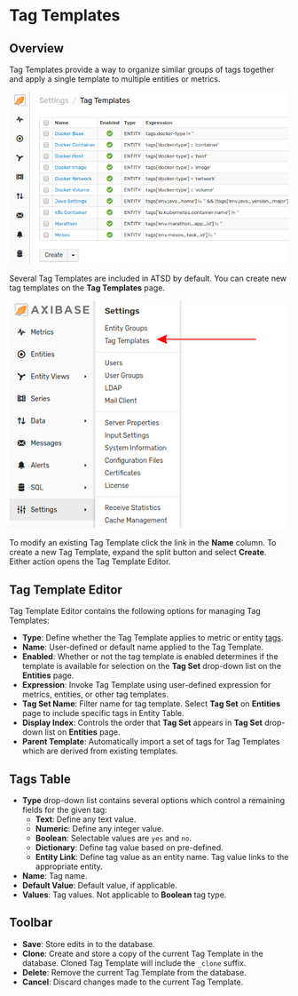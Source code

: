 # Tag Templates

## Overview

Tag Templates provide a way to organize similar groups of tags together and apply a single template to multiple entities or metrics.

![](./images/tag-templates.png)

Several Tag Templates are included in ATSD by default. You can create new tag templates on the **Tag Templates** page.

![](./images/tag-templates-menu.png)

To modify an existing Tag Template click the link in the **Name** column. To create a new Tag Template, expand the split button and select **Create**. Either action opens the Tag Template Editor.

## Tag Template Editor

Tag Template Editor contains the following options for managing Tag Templates:

* **Type**: Define whether the Tag Template applies to metric or entity [tags](../README.md#glossary).
* **Name**: User-defined or default name applied to the Tag Template.
* **Enabled**: Whether or not the tag template is enabled determines if the template is available for selection on the **Tag Set** drop-down list on the **Entities** page.
* **Expression**: Invoke Tag Template using user-defined expression for metrics, entities, or other tag templates.
* **Tag Set Name**: Filter name for tag template. Select **Tag Set** on **Entities** page to include specific tags in Entity Table.
* **Display Index**: Controls the order that **Tag Set** appears in **Tag Set** drop-down list on **Entities** page.
* **Parent Template**: Automatically import a set of tags for Tag Templates which are derived from existing templates.

## Tags Table

* **Type** drop-down list contains several options which control a remaining fields for the given tag:
  * **Text**: Define any text value.
  * **Numeric**: Define any integer value.
  * **Boolean**: Selectable values are `yes` and `no`.
  * **Dictionary**: Define tag value based on pre-defined.
  * **Entity Link**: Define tag value as an entity name. Tag value links to the appropriate entity.
* **Name**: Tag name.
* **Default Value**: Default value, if applicable.
* **Values**: Tag values. Not applicable to **Boolean** tag type.

## Toolbar

* **Save**: Store edits in to the database.
* **Clone**: Create and store a copy of the current Tag Template in the database. Cloned Tag Template will include the `_clone` suffix.
* **Delete**: Remove the current Tag Template from the database.
* **Cancel**: Discard changes made to the current Tag Template.